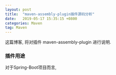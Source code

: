 ```yaml
---
layout: post
title:  "maven-assembly-plugin插件源码分析"
date:   2019-05-17 15:35:15 +0800
categories: Maven
tag: Maven
---
```


这篇博客, 将对插件 maven-assembly-plugin 进行说明.

### 插件用途

对于Spring-Boot项目而言,  

